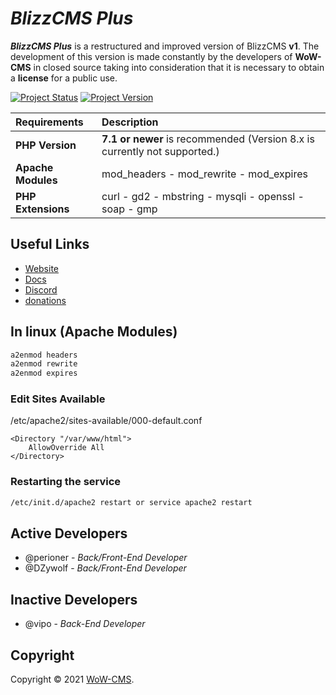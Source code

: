 # _BlizzCMS Plus_
**_BlizzCMS Plus_** is a restructured and improved version of BlizzCMS **v1**. The development of this version is made constantly by the developers of **WoW-CMS** in closed source taking into consideration that it is necessary to obtain a **license** for a public use.

[![Project Status](https://img.shields.io/badge/Status-In_Development-yellow.svg?style=flat-square)](#)
[![Project Version](https://img.shields.io/badge/Version-1.0.7-green.svg?style=flat-square)](#)

| Requirements | Description |
| :----------- | :---------- |
| **PHP Version** | **7.1 or newer** is recommended (Version 8.x is currently not supported.) |
| **Apache Modules** | mod_headers - mod_rewrite - mod_expires |
| **PHP Extensions** | curl - gd2 - mbstring - mysqli - openssl - soap - gmp |

## Useful Links

* [Website](https://wow-cms.com)
* [Docs](https://docs.wow-cms.com)
* [Discord](https://discord.wow-cms.com)
* [donations](https://ko-fi.com/wowcms)

## In linux (Apache Modules)

```sh
a2enmod headers
a2enmod rewrite
a2enmod expires
```

### Edit Sites Available
/etc/apache2/sites-available/000-default.conf

```
<Directory "/var/www/html">
	AllowOverride All
</Directory>
```

### Restarting the service

```sh
/etc/init.d/apache2 restart or service apache2 restart
```

## Active Developers

* @perioner - *Back/Front-End Developer*
* @DZywolf - *Back/Front-End Developer*

## Inactive Developers
* @vipo - *Back-End Developer*

## Copyright

Copyright © 2021 [WoW-CMS](https://wow-cms.com).
